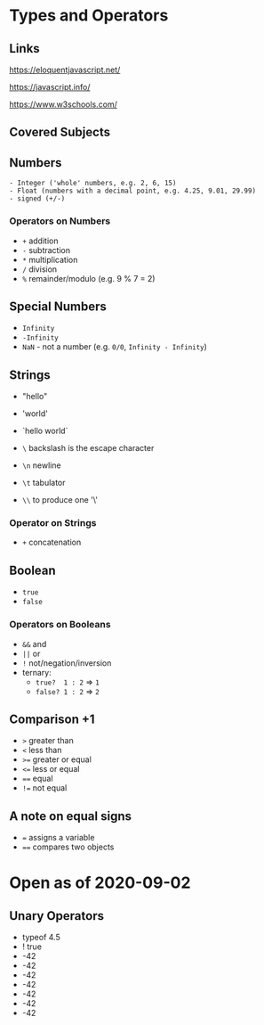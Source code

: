 # Types and Operators

## Links

https://eloquentjavascript.net/

https://javascript.info/

https://www.w3schools.com/


## Covered Subjects

## Numbers
    - Integer ('whole' numbers, e.g. 2, 6, 15)
    - Float (numbers with a decimal point, e.g. 4.25, 9.01, 29.99)
    - signed (+/-)

### Operators on Numbers
  - `+` addition
  - `-` subtraction
  - `*` multiplication
  - `/` division
  - `%` remainder/modulo (e.g. 9 % 7 = 2)

## Special Numbers
  - `Infinity`
  - `-Infinity`
  - `NaN` - not a number (e.g. `0/0`, `Infinity - Infinity`)

## Strings
  - "hello"
  - 'world'
  - \`hello world\`

  - `\` backslash is the escape character
  - `\n` newline
  - `\t` tabulator
  - `\\` to produce one '\\'

### Operator on Strings
  - `+` concatenation

## Boolean
  - `true`
  - `false`

### Operators on Booleans
  - `&&` and
  - `||` or
  - `!`  not/negation/inversion
  - ternary:
    - `true?  1 : 2` => `1`
    - `false? 1 : 2` => `2`

## Comparison +1
  - `>`  greater than
  - `<`  less than
  - `>=` greater or equal
  - `<=` less or equal
  - `==` equal
  - `!=` not equal

## A note on equal signs

- `=` assigns a variable
- `==` compares two objects

# Open as of 2020-09-02

## Unary Operators

- typeof 4.5
- ! true
- -42
- -42
- -42
- -42
- -42
- -42
- -42
